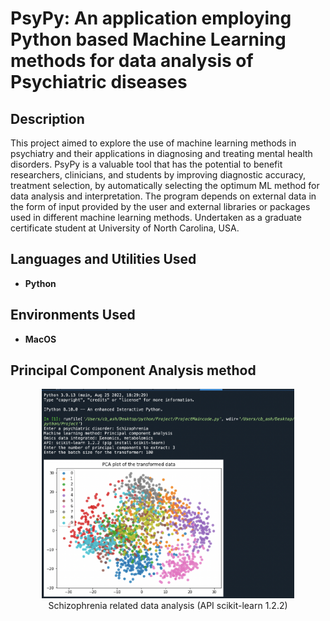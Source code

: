 <h1>PsyPy: An application employing Python based Machine Learning methods for data analysis of Psychiatric diseases</h1>

<h2>Description</h2>
<p>
  This project aimed to explore the use of machine learning methods in psychiatry and their applications in diagnosing and treating mental health disorders. PsyPy is a valuable tool that has the potential to benefit researchers, clinicians, and students by improving diagnostic accuracy, treatment selection, by automatically selecting the optimum ML method for data analysis and interpretation. The program depends on external data in the form of input provided by the user and external libraries or packages used in different machine learning methods.
  Undertaken as a graduate certificate student at University of North Carolina, USA.
</p>

<h2>Languages and Utilities Used</h2>
<ul>
    <li><b>Python</b></li>
</ul>

<h2>Environments Used</h2>
<ul>
    <li><b>MacOS</b></li>
</ul>

<h2>Principal Component Analysis method</h2>
<p align="center">
    <img src="https://github.com/CbAsh07/PsyPy/blob/main/psypy.png" alt="Biosynthetic Gene cluster prediction and analysis" width="80%" height="80%">
    <br />
    Schizophrenia related data analysis (API scikit-learn 1.2.2)
</p>
